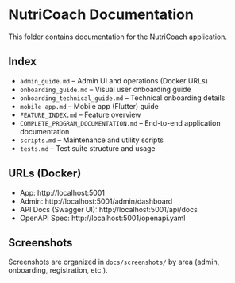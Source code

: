 # NutriCoach Documentation

This folder contains documentation for the NutriCoach application.

## Index

- `admin_guide.md` – Admin UI and operations (Docker URLs)
- `onboarding_guide.md` – Visual user onboarding guide
- `onboarding_technical_guide.md` – Technical onboarding details
- `mobile_app.md` – Mobile app (Flutter) guide
- `FEATURE_INDEX.md` – Feature overview
- `COMPLETE_PROGRAM_DOCUMENTATION.md` – End-to-end application documentation
- `scripts.md` – Maintenance and utility scripts
- `tests.md` – Test suite structure and usage

## URLs (Docker)

- App: http://localhost:5001
- Admin: http://localhost:5001/admin/dashboard
- API Docs (Swagger UI): http://localhost:5001/api/docs
- OpenAPI Spec: http://localhost:5001/openapi.yaml

## Screenshots

Screenshots are organized in `docs/screenshots/` by area (admin, onboarding, registration, etc.).